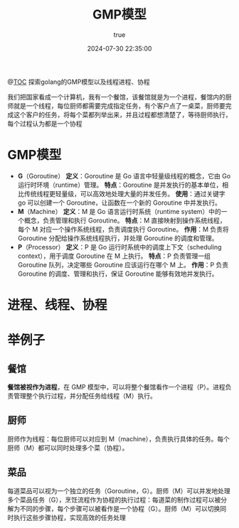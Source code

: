 ﻿---
title: GMP模型
permalink: /pages/hd003/
titleTag: 原创
categories: 
  - 技术分享
  - GoLang
tags: 
  - GoLang
author: 
  name: 刘某
  link: https://github.com/1208340028
date: 2024-07-30 22:35:00
---

@[TOC](golang)
探索golang的GMP模型以及线程进程、协程

我们把国家看成一个计算机，我有一个餐馆，该餐馆就是为一个进程，餐馆内的厨师就是一个线程，每位厨师都需要完成指定任务，有个客户点了一桌菜，厨师要完成这个客户的任务，将每个菜都列举出来，并且过程都想清楚了，等待厨师执行，每个过程认为都是一个协程
# GMP模型

 - **G**（Goroutine）
 	**定义**：Goroutine 是 Go 语言中轻量级线程的概念，它由 Go 运行时环境（runtime）管理。
**特点**：Goroutine 是并发执行的基本单位，相比传统线程更轻量级，可以高效地处理大量的并发任务。
**使用**：通过关键字 go 可以创建一个 Goroutine，让函数在一个新的 Goroutine 中并发执行。
 - **M**（Machine）
 	**定义**：M 是 Go 语言运行时系统（runtime system）中的一个概念，负责管理和执行 Goroutine。
 	**特点**：M 直接映射到操作系统线程，每个 M 对应一个操作系统线程，负责调度执行 Goroutine。
	**作用**：M 负责将 Goroutine 分配给操作系统线程执行，并处理 Goroutine 的调度和管理。
 - **P**（Processor）
 	**定义**：P 是 Go 运行时系统中的调度上下文（scheduling context），用于调度 Goroutine 在 M 上执行。
	**特点**：P 负责管理一组 Goroutine 队列，决定哪些 Goroutine 应该运行在哪个 M 上。
	**作用**：P 负责 Goroutine 的调度、管理和执行，保证 Goroutine 能够有效地并发执行。

# 进程、线程、协程
# 举例子
## 餐馆
**餐馆被视作为进程**，在 GMP 模型中，可以将整个餐馆看作一个进程（P）。进程负责管理整个执行过程，并分配任务给线程（M）执行。
## 厨师
厨师作为线程：每位厨师可以对应到 M（machine），负责执行具体的任务。每个厨师（M）都可以同时处理多个菜（协程）。
	
## 菜品
每道菜品可以视为一个独立的任务（Goroutine，G）。厨师（M）可以并发地处理多个菜品任务（G），烹饪流程作为协程的执行过程：每道菜的制作过程可以被分解为不同的步骤，每个步骤可以被看作是一个协程（G）。厨师（M）可以切换同时执行这些步骤协程，实现高效的任务处理

